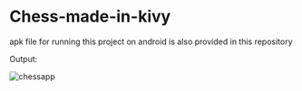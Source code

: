 # Chess-made-in-kivy

apk file for running this project on android is also provided in this repository

Output:


![chessapp](https://user-images.githubusercontent.com/76532702/112681233-6b36f580-8e94-11eb-9724-4cfedff9c9e3.gif)
